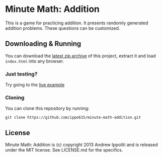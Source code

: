 Minute Math: Addition
==============================================================================
This is a game for practicing addition. It presents randomly generated
addition problems. These questions can be customized. 

Downloading & Running 
------------------------------------------------------------------------------
You can download the [latest zip archive][] of this project, extract it and
load `index.html` into any browser.

 [latest zip archive]: https://github.com/ippo615/minute-math-addition/archive/master.zip

### Just testing?
Try going to the [live example](http://ippo615.github.io/minute-math-addition/)

### Cloning
You can clone this repository by running:

	git clone https://github.com/ippo615/minute-math-addition.git

License
------------------------------------------------------------------------------
Minute Math: Addition is (c) copyright 2013 Andrew Ippoliti and is released
under the MIT license. See LICENSE.md for the specifics.